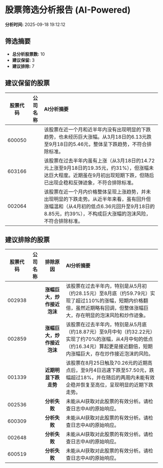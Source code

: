# 股票筛选分析报告 (AI-Powered)

**分析时间:** 2025-09-18 19:12:12

## 筛选摘要

- **总分析股票数:** 10
- **建议保留:** 3
- **建议排除:** 7

## 建议保留的股票

| 股票代码 | 公司名称 | AI分析摘要 |
|:---:|:---:|:---|
| 600050 |  | 该股票在近一个月和近半年内没有出现明显的下跌趋势，也未经历巨大涨幅。从3月18日的6.13元跌至9月18日的5.46元，整体呈下跌趋势，不符合排除标准。 |
| 603166 |  | 该股票在过去半年内虽有上涨（从3月18日的14.72元上涨至9月18日的19.35元，约31%），但涨幅未达巨大程度。近期虽在9月初出现短期下跌，但随后已出现企稳和反弹迹象，不符合排除标准。 |
| 002064 |  | 该股票在近一个月内价格整体呈现上涨趋势，并未出现明显的下跌走势。从近半年来看，虽有回升但涨幅温和（从4月初的低点6.36元回升至9月18日的8.85元，约39%），不构成巨大涨幅的泡沫风险，不符合排除标准。 |

## 建议排除的股票

| 股票代码 | 公司名称 | 排除原因 | AI分析摘要 |
|:---:|:---:|:---:|:---|
| 002938 |  | **涨幅巨大，炒作接近泡沫** | 该股票在过去半年内，特别是从5月初（约28.15元）至8月底（约59.79元）实现了超过110%的涨幅，短期内价格翻倍，虽然近期略有回调，但整体涨幅巨大，存在明显的泡沫风险和炒作迹象。 |
| 002859 |  | **涨幅巨大，炒作接近泡沫** | 该股票在过去半年内，特别是从5月底（约18.87元）至9月中旬（约32.22元）实现了约70%的涨幅，从4月中旬的低点（约16.34元）算起更是接近翻倍，短期内涨幅巨大，存在炒作接近泡沫的风险。 |
| 001339 |  | **近期明显下跌走势** | 该股票在8月25日触及70.26元的近期高点后，至9月4日迅速下跌至57.50元，跌幅超过18%，并在随后的两周内未能有效企稳并恢复至高位，呈现明显的近期下跌走势。 |
| 002536 |  | **分析失败** | 未能从AI获取对此股票的有效分析。请检查日志中AI的原始响应。 |
| 600309 |  | **分析失败** | 未能从AI获取对此股票的有效分析。请检查日志中AI的原始响应。 |
| 002648 |  | **分析失败** | 未能从AI获取对此股票的有效分析。请检查日志中AI的原始响应。 |
| 600519 |  | **分析失败** | 未能从AI获取对此股票的有效分析。请检查日志中AI的原始响应。 |
